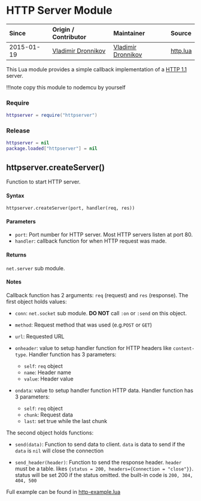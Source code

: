 # HTTP Server Module
| Since  | Origin / Contributor  | Maintainer  | Source  |
| :----- | :-------------------- | :---------- | :------ |
| 2015-01-19 | [Vladimir Dronnikov](https://github.com/dvv) | [Vladimir Dronnikov](https://github.com/dvv) | [http.lua](../../lua_modules/http/httpserver.lua) |

This Lua module provides a simple callback implementation of a [HTTP 1.1](https://www.w3.org/Protocols/rfc2616/rfc2616.html) server.

!!!note
	copy this module to nodemcu by yourself 


### Require
```lua
httpserver = require("httpserver")
```

### Release
```lua
httpserver = nil
package.loaded["httpserver"] = nil
```

## httpserver.createServer()
Function to start HTTP server.

#### Syntax
`httpserver.createServer(port, handler(req, res))`

#### Parameters
- `port`: Port number for HTTP server. Most HTTP servers listen at port 80.
- `handler`: callback function for when HTTP request was made.

#### Returns
`net.server` sub module.

#### Notes
Callback function has 2 arguments: `req` (request) and `res` (response). The first object holds values:

- `conn`: `net.socket` sub module.  **DO NOT** call `:on` or `:send` on this
  object.
- `method`: Request method that was used (e.g.`POST` or `GET`)
- `url`: Requested URL
- `onheader`: value to setup handler function for HTTP headers like `content-type`. Handler function has 3 parameters:

	- `self`: `req` object
	- `name`: Header name
	- `value`: Header value

- `ondata`: value to setup handler function HTTP data. Handler function has 3 parameters:
	- `self`: `req` object
	- `chunk`: Request data
	- `last`: set true while the last chunk

The second object holds functions:

- `send(data)`: Function to send data to client. `data` is data to send if the `data` is `nil` will close the connection

- `send_header(header)`: Function to send the response header. `header` must be a table. likes `{status = 200, headers={Connection = "close"}}`. status will be set 200 if the status omitted. the built-in code is `200, 304, 404, 500`

Full example can be found in [http-example.lua](../../lua_modules/http/http-example.lua)
